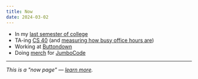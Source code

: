 ```yaml
---
title: Now
date: 2024-03-02
---
```


- In my [last semester of college](https://tufts.benborgers.com)
- TA-ing [CS 40](https://www.cs.tufts.edu/cs/40) (and [measuring how busy office hours are](https://queue.ben.page))
- Working at [Buttondown](https://buttondown.com)
- Doing [merch](https://benborgers.notion.site/1aa602f7e557805a9737e099a18e9014) for [JumboCode](/jumbocode)

---

_This is a "now page" — [learn more](https://nownownow.com/about)._
